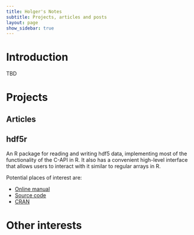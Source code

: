 ```yaml
---
title: Holger's Notes
subtitle: Projects, articles and posts
layout: page
show_sidebar: true
---
```


# Introduction

TBD

# Projects

## Articles

## hdf5r

An R package for reading and writing hdf5 data, implementing most of the functionality of the C-API in R. It
also has a convenient high-level interface that allows users to interact with it similar to regular arrays in R.

Potential places of interest are:
- [Online manual](https://hhoeflin.github.io/hdf5r)
- [Source code](https://github.com/hhoeflin/hdf5r)
- [CRAN](https://cran.r-project.org/web/packages/hdf5r/index.html)

# Other interests
